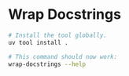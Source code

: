 # Wrap Docstrings

```bash
# Install the tool globally.
uv tool install .

# This command should now work:
wrap-docstrings --help
```
